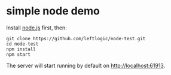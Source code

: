 # simple node demo

Install [node.js](http://nodejs.org) first, then:

```text
git clone https://github.com/leftlogic/node-test.git
cd node-test
npm install
npm start
```

The server will start running by default on [http://localhost:61913](http://localhost:61913).